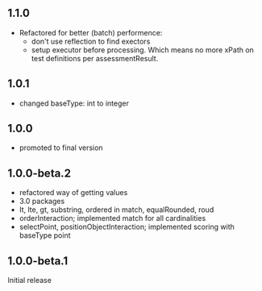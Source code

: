 ## 1.1.0
* Refactored for better (batch) performence:
    * don't use reflection to find exectors
    * setup executor before processing. Which means no more xPath on test definitions per assessmentResult.

## 1.0.1
* changed baseType: int to integer

## 1.0.0
* promoted to final version

## 1.0.0-beta.2

* refactored way of getting values
* 3.0 packages
* lt, lte, gt, substring, ordered in match, equalRounded, roud
* orderInteraction; implemented match for all cardinalities
* selectPoint, positionObjectInteraction; implemented scoring with baseType point

## 1.0.0-beta.1

Initial release